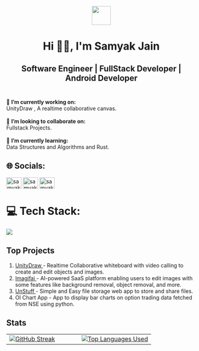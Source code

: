 <p align="center"><picture align="center"><img align="center" src = "https://github.com/7oSkaaa/7oSkaaa/blob/main/Images/Programming_Languages.gif?raw=true" width = 50px/></picture></p>
<h1 align="center">Hi 👋🏻, I'm Samyak Jain</h1>
<h2 align="center"> Software Engineer | FullStack Developer | Android Developer <br><br> </h2>

🔭 **I’m currently working on:**  <br>UnityDraw , A realtime collaborative canvas.
<br><br>👯 **I’m looking to collaborate on:**  <br>Fullstack Projects.<br><br>
🌱 **I’m currently learning:**  <br>Data Structures and Algorithms and Rust.
<br>

## 🌐 Socials:
<a href="https://www.linkedin.com/in/samyak-jain-51809828b/" target="_blank"><img align="center" src="https://raw.githubusercontent.com/rahuldkjain/github-profile-readme-generator/master/src/images/icons/Social/linked-in-alt.svg" alt="samyak-jain-51809828b" height="30" width="40" /></a>
<a href="https://twitter.com/samyakj7" target="_blank"><img align="center" src="https://raw.githubusercontent.com/rahuldkjain/github-profile-readme-generator/master/src/images/icons/Social/twitter.svg" alt="samyakj7" height="30" width="40" /></a>
<a href="https://instagram.com/samyakj7" target="_blank"><img align="center" src="https://raw.githubusercontent.com/rahuldkjain/github-profile-readme-generator/master/src/images/icons/Social/instagram.svg" alt="samyakj7" height="30" width="40" /></a>
# 💻 Tech Stack:
<img src="https://skillicons.dev/icons?i=typescript,javascript,nextjs,react,nodejs,express,python,java,rust,tailwind,threejs,mongodb,flask,firebase,mysql,fastapi,postman,aws,gcp,azure,heroku,vercel,vite,github,html,androidstudio&perline=13">

## Top Projects
1) <a href="https://unitydraw.tech" target="_blank" > UnityDraw      </a> - Realtime Collaborative whiteboard with video calling to create and edit objects and images. 
2) <a href="https://imagif-ai.vercel.app" target="_blank" > Imagifai       </a> - AI-powered SaaS platform enabling users to edit images with some features like background removal, object removal, and more.
3) <a href="https://unstuff.vercel.app" target="_blank" > UnStuff        </a> - Simple and Easy file storage web app to store and share files.
4)  OI Chart App - App to display bar charts on option trading data fetched from NSE using python.

## Stats
<table align="center">
<tr border="none">
<td width="50%" align="left">
  <a href="https://git.io/streak-stats"><img src="https://streak-stats.demolab.com?user=Samyak-J7&theme=cobalt&hide_border=true" alt="GitHub Streak" /></a>

</td>
<td width="50%" align="center">
<a href="#" align="center"><img src="https://github-readme-stats.vercel.app/api/top-langs/?username=Samyak-J7&theme=dark&hide_border=false&include_all_commits=false&count_private=false&layout=compact" alt="Top Languages Used" align="center"/></a>

  
  </td>
</tr>
</table>

